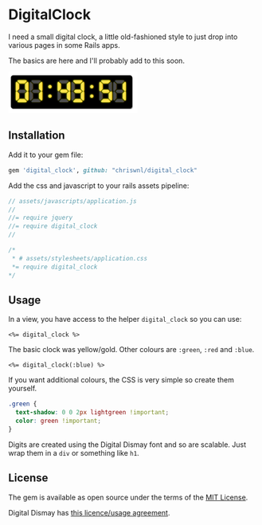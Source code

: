 # DigitalClock
I need a small digital clock, a little old-fashioned style to just
drop into various pages in some Rails apps.

The basics are here and I'll probably add to this soon.

![clock](clock.png)
## Installation
Add it to your gem file:

```ruby
gem 'digital_clock', github: "chriswnl/digital_clock"
```
Add the css and javascript to your rails assets pipeline:

```javascript
// assets/javascripts/application.js
//
//= require jquery
//= require digital_clock
//

```
```javascript
/*
 * # assets/stylesheets/application.css
 *= require digital_clock
*/
```
## Usage
In a view, you have access to the helper ```digital_clock``` so you can use:

```
<%= digital_clock %>
```
The basic clock was yellow/gold. Other colours are ```:green```, ```:red``` and ```:blue```.
```
<%= digital_clock(:blue) %>
```
If you want additional colours, the CSS is very simple so create them yourself. 

```css
.green {
  text-shadow: 0 0 2px lightgreen !important;
  color: green !important;
}
```
Digits are created using the Digital Dismay font and so are scalable. Just wrap them in a ```div``` or something like ```h1```.


## License
The gem is available as open source under the terms of the [MIT License](http://opensource.org/licenses/MIT).

Digital Dismay has [this licence/usage agreement](digital_dismay_licence.txt).
